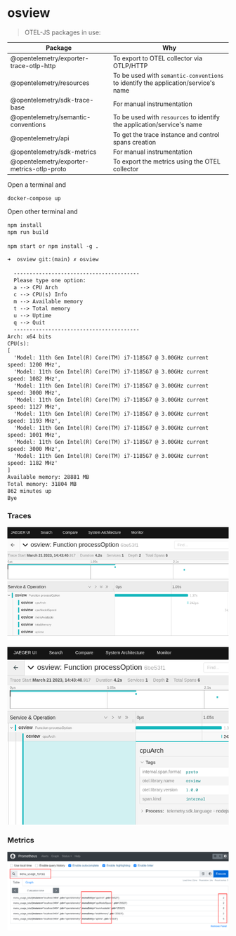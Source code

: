 # osview

> OTEL-JS packages in use:

| Package | Why |
| ----------- | ----------- |
| @opentelemetry/exporter-trace-otlp-http | To export to OTEL collector via OTLP/HTTP |
| @opentelemetry/resources | To be used with `semantic-conventions` to identify the application/service's name |
| @opentelemetry/sdk-trace-base | For manual instrumentation  |
| @opentelemetry/semantic-conventions | To be used with `resources` to identify the application/service's name |
| @opentelemetry/api | To get the trace instance and control spans creation |
| @opentelemetry/sdk-metrics | For manual instrumentation |
| @opentelemetry/exporter-metrics-otlp-proto | To export the metrics using the OTEL collector |

Open a terminal and
```
docker-compose up
```

Open other terminal and
```console
npm install
npm run build

npm start or npm install -g .
```

```console
➜  osview git:(main) ✗ osview

  ----------------------------------------
  Please type one option:
  a --> CPU Arch
  c --> CPU(s) Info
  m --> Available memory
  t --> Total memory
  u --> Uptime
  q --> Quit
  ----------------------------------------
Arch: x64 bits
CPU(s):
[
  'Model: 11th Gen Intel(R) Core(TM) i7-1185G7 @ 3.00GHz current speed: 1200 MHz',
  'Model: 11th Gen Intel(R) Core(TM) i7-1185G7 @ 3.00GHz current speed: 1082 MHz',
  'Model: 11th Gen Intel(R) Core(TM) i7-1185G7 @ 3.00GHz current speed: 3000 MHz',
  'Model: 11th Gen Intel(R) Core(TM) i7-1185G7 @ 3.00GHz current speed: 1127 MHz',
  'Model: 11th Gen Intel(R) Core(TM) i7-1185G7 @ 3.00GHz current speed: 1193 MHz',
  'Model: 11th Gen Intel(R) Core(TM) i7-1185G7 @ 3.00GHz current speed: 1001 MHz',
  'Model: 11th Gen Intel(R) Core(TM) i7-1185G7 @ 3.00GHz current speed: 3000 MHz',
  'Model: 11th Gen Intel(R) Core(TM) i7-1185G7 @ 3.00GHz current speed: 1182 MHz'
]
Available memory: 28881 MB
Total memory: 31804 MB
862 minutes up
Bye
```

### Traces

![01](img/1.png)

![02](img/2.png)

### Metrics



![02](img/3.png)
